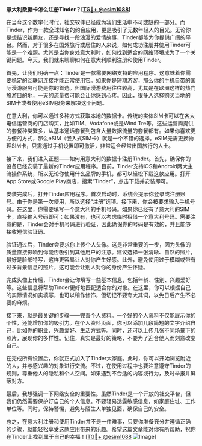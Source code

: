 **意大利数据卡怎么注册Tinder？[[TG💪+ @esim1088](https://t.me/s/esim1088)]**

在当今这个数字化时代，社交软件已经成为我们生活中不可或缺的一部分。而Tinder，作为一款全球知名的约会应用，更是吸引了无数年轻人的目光。无论你是想结识新朋友，还是寻找一段浪漫的爱情故事，Tinder都能为你提供广阔的平台。然而，对于很多在国外旅行或居住的人来说，如何成功注册并使用Tinder可能是一个难题。尤其是当你身处意大利时，如何找到适合的网络环境成为了一个关键问题。今天，我们就来聊聊如何在意大利顺利注册和使用Tinder。

首先，让我们明确一点：Tinder是一款需要网络支持的应用程序。这意味着你需要稳定的互联网连接才能正常使用它。如果你是短期游客，那么你的手机自带的国际漫游服务可能是你的首选。但国际漫游费用往往较高，尤其是在欧洲这样的热门旅游目的地，一天的流量费可能会让你感到心疼。因此，很多人选择购买当地的SIM卡或者使用eSIM服务来解决这个问题。

在意大利，你可以通过多种方式获取本地的数据卡。传统的实体SIM卡可以在各大电信运营商的门店购买，比如TIM、Vodafone或是Wind Tre等。这些运营商提供的套餐种类繁多，从基本通话套餐到包含大量数据流量的套餐都有。如果你喜欢更方便的方式，那么eSIM（嵌入式SIM卡）就是一个不错的选择。eSIM无需更换物理SIM卡，只需通过手机设置即可激活，非常适合经常出国旅行的人士。

接下来，我们进入正题——如何用意大利的数据卡注册Tinder。首先，确保你的设备已经安装了最新的Tinder应用程序。目前，Tinder支持iOS和Android两大主流操作系统，所以无论你使用什么品牌的手机，都可以轻松下载这款应用。打开App Store或Google Play商店，搜索“Tinder”，点击下载并安装即可。

安装完成后，打开Tinder应用程序。首次启动时，系统会提示你登录或注册账号。由于你是第一次使用，所以选择“注册”选项。接下来，你会被要求输入手机号码。在这里，你需要填写一个意大利的手机号码。如果你已经有了意大利的SIM卡，直接输入号码即可；如果没有，也可以考虑临时租借一个意大利号码。需要注意的是，Tinder会对手机号码进行验证，因此确保你的号码是有效的，并且能够接收短信验证码。

验证通过后，Tinder会要求你上传个人头像。这是非常重要的一步，因为头像的质量直接影响到你能否吸引到其他用户的注意。建议选择一张清晰、自然的照片，最好是脸部特写，这样更容易让人对你产生好感。此外，避免使用过于模糊或带有过多背景信息的照片，这可能会让别人对你的身份产生怀疑。

完成头像上传后，Tinder会让你填写一些基本信息，包括年龄、性别、兴趣爱好等。这些信息将帮助Tinder更好地匹配适合你的对象。在这里，你可以根据自己的实际情况如实填写，也可以稍作修饰，但切记不要夸大其词，以免日后产生不必要的麻烦。

接下来，就是最关键的步骤——完善个人资料。一个好的个人资料不仅能展示你的个性，还能增加你的吸引力。在个人资料页面，你可以添加几段简短的文字介绍自己，比如你的职业、兴趣爱好、生活方式等。同时，还可以上传几张不同场景下的照片，展现你的多样性。记住，真实是最好的策略，不要为了迎合他人而刻意改变自己。

在完成所有设置后，你就正式加入了Tinder大家庭。此时，你可以开始浏览附近的人，并与感兴趣的对象进行交流。不过，在使用过程中也要注意遵守Tinder的规则，尊重他人的隐私和个人空间。如果遇到不合适的内容或行为，及时举报并屏蔽对方。

最后，我想强调一下网络安全的重要性。虽然Tinder是一个开放的社交平台，但我们仍然需要保护好自己的个人信息。不要轻易透露敏感信息，如家庭住址、工作单位等。同时，保持警惕，避免与陌生人单独见面，确保自己的安全。

总之，在意大利注册和使用Tinder并不是一件难事，只要你准备充分并遵循正确的步骤，就能轻松享受这款应用带来的乐趣。希望这篇文章能对你有所帮助，祝你在Tinder上找到属于自己的幸福！[[TG💪+ @esim1088](https://t.me/s/esim1088) ![Image](https://i.postimg.cc/4NQfJmqS/Snipaste-2025-05-13-00-14-12.png)]
